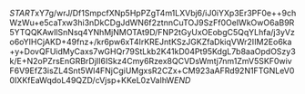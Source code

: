$START$xY7g/wrJ/Df1SmpcfXNp5HpPZgT4m1LXVbj6/iJ0iYXp3Er3PF0e++9chWzWu+e5caTxw3hi3nDkCDgJdWN6f2ztnnCuTOJ9SzFf0OeIWkOwO6aB9R5YTQQKAwIlSnNsq4YNhMjNMOTAt9D/FNP2tGyUxOEobgC5QqYLhfa/j3yVzo6oYIHCjAKD+49fnz+/kr6pw6xT4IrKREJntKSzJGKZfaDkiqVWr2IIM2Eo6ka+y+DovQFUidMyCaxs7wGHQr79StLkb2K41kD04Pt95KdgL7b8aaOpdOSzy3k/E+N2oPZrsEnGRBrDjII6ISkz4Cmy6Rzex8QCVDsWmtj7nm1ZmV5SKF0wivF6V9EfZ3isZL4Snt5Wl4FNjCgiUMgxsR2CZx+CM923aAFRd92N1FTGNLeV00IXKfEaWqdoL49QZD/cVjsp+KKeL0zVaIhW$END$